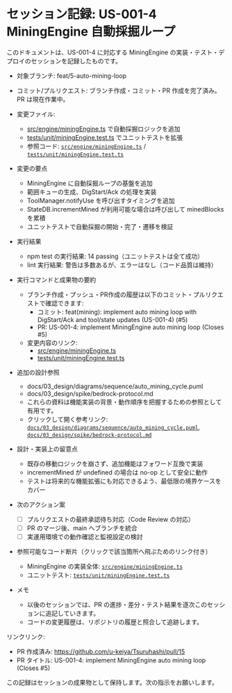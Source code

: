 # セッション記録: US-001-4 MiningEngine 自動採掘ループ
このドキュメントは、US-001-4 に対応する MiningEngine の実装・テスト・デプロイのセッションを記録したものです。

- 対象ブランチ: feat/5-auto-mining-loop
- コミット/プルリクエスト: ブランチ作成・コミット・PR 作成を完了済み。PR は現在作業中。  
- 変更ファイル:
  - [src/engine/miningEngine.ts](src/engine/miningEngine.ts:1) で自動採掘ロジックを追加
  - [tests/unit/miningEngine.test.ts](tests/unit/miningEngine.test.ts:1) でユニットテストを拡張
  - 参照コード: [`src/engine/miningEngine.ts`](src/engine/miningEngine.ts:1) / [`tests/unit/miningEngine.test.ts`](tests/unit/miningEngine.test.ts:1)

- 変更の要点
  - MiningEngine に自動採掘ループの基盤を追加
  - 範囲キューの生成、DigStart/Ack の処理を実装
  - ToolManager.notifyUse を呼び出すタイミングを追加
  - StateDB.incrementMined が利用可能な場合は呼び出して minedBlocks を累積
  - ユニットテストで自動採掘の開始・完了・遷移を検証

- 実行結果
  - npm test の実行結果: 14 passing（ユニットテストは全て成功）
  - lint 実行結果: 警告は多数あるが、エラーはなし（コード品質は維持）

- 実行コマンドと成果物の要約
  - ブランチ作成・プッシュ・PR作成の履歴は以下のコミット・プルリクエストで確認できます:
    - コミット: feat(mining): implement auto mining loop with DigStart/Ack and tool/state updates (US-001-4) (#5)
    - PR: US-001-4: implement MiningEngine auto mining loop (Closes #5)
  - 変更内容のリンク:
    - [src/engine/miningEngine.ts](src/engine/miningEngine.ts:1)
    - [tests/unit/miningEngine.test.ts](tests/unit/miningEngine.test.ts:1)

- 追加の設計参照
  - docs/03_design/diagrams/sequence/auto_mining_cycle.puml
  - docs/03_design/spike/bedrock-protocol.md
  - これらの資料は機能実装の背景・動作順序を把握するための参照として有用です。
  - クリックして開く参考リンク: [`docs/03_design/diagrams/sequence/auto_mining_cycle.puml`](docs/03_design/diagrams/sequence/auto_mining_cycle.puml:1), [`docs/03_design/spike/bedrock-protocol.md`](docs/03_design/spike/bedrock-protocol.md:1)

- 設計・実装上の留意点
  - 既存の移動ロジックを崩さず、追加機能はフォワード互換で実装
  - incrementMined が undefined の場合は no-op として安全に動作
  - テストは将来的な機能拡張にも対応できるよう、最低限の境界ケースをカバー

- 次のアクション案
  - [ ] プルリクエストの最終承認待ち対応（Code Review の対応）
  - [ ] PR のマージ後、main へブランチを統合
  - [ ] 実運用環境での動作確認と監視設定の検討

- 参照可能なコード断片（クリックで該当箇所へ飛ぶためのリンク付き）
  - MiningEngine の実装全体: [`src/engine/miningEngine.ts`](src/engine/miningEngine.ts:1)
  - ユニットテスト: [`tests/unit/miningEngine.test.ts`](tests/unit/miningEngine.test.ts:1)

- メモ
  - 以後のセッションでは、PR の進捗・差分・テスト結果を逐次このセッションに追記していきます。
  - コードの変更履歴は、リポジトリの履歴と照合して追跡します。

リンクリンク:
- PR 作成済み: https://github.com/u-keiya/Tsuruhashi/pull/15
- PR タイトル: US-001-4: implement MiningEngine auto mining loop (Closes #5)

この記録はセッションの成果物として保持します。次の指示をお願いします。